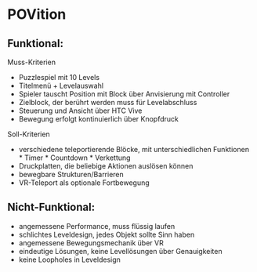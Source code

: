 # POVition

Funktional:
-----------

Muss-Kriterien

- Puzzlespiel mit 10 Levels
- Titelmenü + Levelauswahl
- Spieler tauscht Position mit Block über Anvisierung mit Controller
- Zielblock, der berührt werden muss für Levelabschluss
- Steuerung und Ansicht über HTC Vive
- Bewegung erfolgt kontinuierlich über Knopfdruck

Soll-Kriterien

- verschiedene teleportierende Blöcke, mit unterschiedlichen Funktionen
       * Timer
       * Countdown
       * Verkettung
- Druckplatten, die beliebige Aktionen auslösen können
- bewegbare Strukturen/Barrieren
- VR-Teleport als optionale Fortbewegung

Nicht-Funktional:
-----------------

- angemessene Performance, muss flüssig laufen
- schlichtes Leveldesign, jedes Objekt sollte Sinn haben
- angemessene Bewegungsmechanik über VR
- eindeutige Lösungen, keine Levellösungen über Genauigkeiten
- keine Loopholes in Leveldesign

